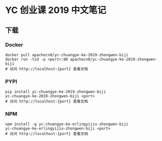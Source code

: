 # YC 创业课 2019 中文笔记

## 下载

### Docker

```
docker pull apachecn0/yc-chuangye-ke-2019-zhongwen-biji
docker run -tid -p <port>:80 apachecn0/yc-chuangye-ke-2019-zhongwen-biji
# 访问 http://localhost:{port} 查看文档
```

### PYPI

```
pip install yc-chuangye-ke-2019-zhongwen-biji
yc-chuangye-ke-2019-zhongwen-biji <port>
# 访问 http://localhost:{port} 查看文档
```

### NPM

```
npm install -g yc-chuangye-ke-erlingyijiu-zhongwen-biji
yc-chuangye-ke-erlingyijiu-zhongwen-biji <port>
# 访问 http://localhost:{port} 查看文档
```